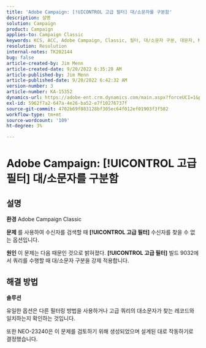 ```yaml
---
title: 'Adobe Campaign: [!UICONTROL 고급 필터] 대/소문자를 구분함'
description: 설명
solution: Campaign
product: Campaign
applies-to: Campaign Classic
keywords: KCS, ACC, Adobe Campaign, Classic, 필터, 대/소문자 구분, 대문자, NEO-23240
resolution: Resolution
internal-notes: TK202144
bug: false
article-created-by: Jim Menn
article-created-date: 9/20/2022 6:35:28 AM
article-published-by: Jim Menn
article-published-date: 9/20/2022 6:42:32 AM
version-number: 3
article-number: KA-15352
dynamics-url: https://adobe-ent.crm.dynamics.com/main.aspx?forceUCI=1&pagetype=entityrecord&etn=knowledgearticle&id=83173d65-ae38-ed11-9db1-0022480866ad
exl-id: 5962f7a2-647a-4e26-ba52-e7f10276737f
source-git-commit: 4702b69f883128bf305ec64f012ef01903f3f582
workflow-type: tm+mt
source-wordcount: '109'
ht-degree: 3%

---
```


# Adobe Campaign: [!UICONTROL 고급 필터] 대/소문자를 구분함

## 설명


<b>환경</b>
Adobe Campaign Classic

<b>문제</b>
를 사용하여 수신자를 검색할 때 <b>[!UICONTROL 고급 필터]</b> 수신자를 찾을 수 없는 옵션입니다.

<b>원인</b>
이 문제는 다음 때문인 것으로 밝혀졌다. <b>[!UICONTROL 고급 필터]</b> 빌드 9032에서 쿼리를 수행할 때 대/소문자 구분을 강제 적용합니다.


## 해결 방법


<b>솔루션</b>

유일한 옵션은 다른 필터링 방법을 사용하거나 고급 쿼리의 대소문자가 찾는 레코드와 일치하는지 확인하는 것입니다.

또한 NEO-23240은 이 문제를 검토하기 위해 생성되었으며 설계된 대로 작동하기로 결정했습니다.
